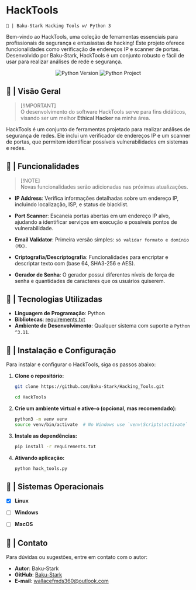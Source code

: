 # HackTools
`🐍 | Baku-Stark Hacking Tools w/ Python 3`

Bem-vindo ao HackTools, uma coleção de ferramentas essenciais para profissionais de segurança e entusiastas de hacking! Este projeto oferece funcionalidades como verificação de endereços IP e scanner de portas. Desenvolvido por Baku-Stark, HackTools é um conjunto robusto e fácil de usar para realizar análises de rede e segurança.

<div align="center">

![Python Version](https://img.shields.io/badge/Python-3.11.x-green)
![Python Project](https://img.shields.io/badge/Python_|_Project-Version_2024.06-purple)

</div>

## 🐉 | Visão Geral

> [!IMPORTANT]\
> O desenvolvimento do software HackTools serve para fins didáticos, visando ser um melhor **Ethical Hacker** na minha área.

HackTools é um conjunto de ferramentas projetado para realizar análises de segurança de redes. Ele inclui um verificador de endereços IP e um scanner de portas, que permitem identificar possíveis vulnerabilidades em sistemas e redes.

## 🐉 | Funcionalidades

> [!NOTE]\
> Novas funcionalidades serão adicionadas nas próximas atualizações.

- **IP Address**: Verifica informações detalhadas sobre um endereço IP, incluindo localização, ISP, e status de blacklist.

- **Port Scanner**: Escaneia portas abertas em um endereço IP alvo, ajudando a identificar serviços em execução e possíveis pontos de vulnerabilidade.

- **Email Validator**: Primeira versão simples: `só validar formato e domínio (MX)`.

- **Criptografia/Descriptografia**: Funcionalidades para encriptar e descriptar texto com (base 64, SHA3-256 e AES).

- **Gerador de Senha**: O gerador possui diferentes níveis de força de senha e quantidades de caracteres que os usuários quiserem.

## 🐉 | Tecnologias Utilizadas

- **Linguagem de Programação**: Python
- **Bibliotecas**: [requirements.txt](/requirements.txt)
- **Ambiente de Desenvolvimento**: Qualquer sistema com suporte a `Python ^3.11`.

## 🐉 | Instalação e Configuração

Para instalar e configurar o HackTools, siga os passos abaixo:

1. **Clone o repositório:**
    ```bash
    git clone https://github.com/Baku-Stark/Hacking_Tools.git

    cd HackTools
    ```

2. **Crie um ambiente virtual e ative-o (opcional, mas recomendado):**
    ```bash
    python3 -m venv venv
    source venv/bin/activate  # No Windows use `venv\Scripts\activate`
    ```

3. **Instale as dependências:**
    ```bash
    pip install -r requirements.txt
    ```

4. **Ativando aplicação:**
    ```bash
    python hack_tools.py
    ```

## 🐉 | Sistemas Operacionais

- [x] **Linux**

- [ ] **Windows**

- [ ] **MacOS**

## 🐉 | Contato

Para dúvidas ou sugestões, entre em contato com o autor:

- **Autor**: Baku-Stark
- **GitHub**: [Baku-Stark](https://github.com/Baku-Stark)
- **E-mail**: wallacefmds360@outlook.com
